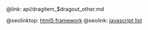 @link: api/dragitem_$dragout_other.md

@seolinktop: [html5 framework](https://webix.com)
@seolink: [javascript list](https://webix.com/widget/list/)